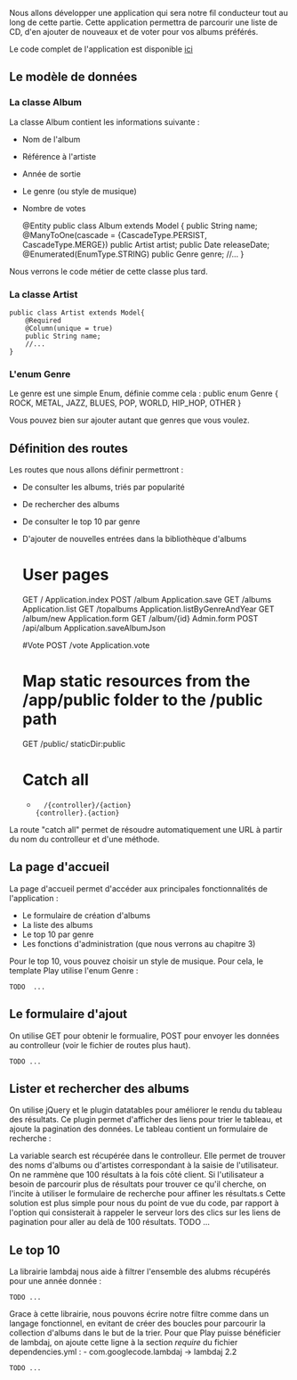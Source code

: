 ﻿Nous allons développer une application qui sera notre fil conducteur tout au long de cette partie.
Cette application permettra de parcourir une liste de CD, d'en ajouter de nouveaux et de voter pour vos albums préférés. 

Le code complet de l'application est disponible [ici](https://github.com/loicdescotte/vote4music)

## Le modèle de données

### La classe Album
La classe Album contient les informations suivante :
- Nom de l'album
- Référence à l'artiste
- Année de sortie
- Le genre (ou style de musique)
- Nombre de votes

	@Entity
	public class Album extends Model {
	public String name;
	@ManyToOne(cascade = {CascadeType.PERSIST, CascadeType.MERGE})
	public Artist artist;
	public Date releaseDate;
	@Enumerated(EnumType.STRING)
	public Genre genre;
	//...
	}

Nous verrons le code métier de cette classe plus tard.

### La classe Artist
	public class Artist extends Model{
		@Required
		@Column(unique = true)
		public String name;	
		//...
	}

### L'enum Genre

Le genre est une simple Enum, définie comme cela :
	public enum Genre {
		ROCK, METAL, JAZZ, BLUES, POP, WORLD, HIP_HOP, OTHER
	}

Vous pouvez bien sur ajouter autant que genres que vous voulez.

## Définition des routes
Les routes que nous allons définir permettront : 
- De consulter les albums, triés par popularité
- De rechercher des albums
- De consulter le top 10 par genre
- D'ajouter de nouvelles entrées dans la bibliothèque d'albums

	# User pages
	GET     /                                                       Application.index
	POST    /album                                                  Application.save
	GET     /albums                                                 Application.list
	GET     /topalbums                                              Application.listByGenreAndYear
	GET     /album/new                                              Application.form
	GET     /album/{id}                                             Admin.form
	POST	/api/album                                              Application.saveAlbumJson
	
	#Vote
	POST	/vote                                                   Application.vote

	# Map static resources from the /app/public folder to the /public path
	GET     /public/                                                staticDir:public

	# Catch all
	*       /{controller}/{action}                                  {controller}.{action}

La route "catch all" permet de résoudre automatiquement une URL à partir du nom du controlleur et d'une méthode.


## La page d'accueil

La page d'accueil permet d'accéder aux principales fonctionnalités de l'application :

- Le formulaire de création d'albums
- La liste des albums
- Le top 10 par genre
- Les fonctions d'administration (que nous verrons au chapitre 3)

Pour le top 10, vous pouvez choisir un style de musique. Pour cela, le template Play utilise l'enum Genre :

    TODO  ...

## Le formulaire d'ajout

On utilise GET pour obtenir le formualire, POST pour envoyer les données au controlleur (voir le fichier de routes plus haut).

    TODO ...

## Lister et rechercher des albums

On utilise jQuery et le plugin datatables pour améliorer le rendu du tableau des résultats. Ce plugin permet d'afficher des liens pour trier le tableau, et ajoute la pagination des données.
Le tableau contient un formulaire de recherche :

La variable search est récupérée dans le controlleur. Elle permet de trouver des noms d'albums ou d'artistes correspondant à la saisie de l'utilisateur.
On ne rammène que 100 résultats à la fois côté client. Si l'utilisateur a besoin de parcourir plus de résultats pour trouver ce qu'il cherche, on l'incite à utiliser le formulaire de recherche pour affiner les résultats.s
Cette solution est plus simple pour nous du point de vue du code, par rapport à l'option qui consisterait à rappeler le serveur lors des clics sur les liens de pagination pour aller au delà de 100 résultats.
    TODO ...

## Le top 10

La librairie lambdaj nous aide à filtrer l'ensemble des alubms récupérés pour une année donnée :

    TODO ...

Grace à cette librairie, nous pouvons écrire notre filtre comme dans un langage fonctionnel, en evitant de créer des boucles pour parcourir la collection d'albums dans le but de la trier.
Pour que Play puisse bénéficier de lambdaj, on ajoute cette ligne à la section _require_ du fichier dependencies.yml :
    - com.googlecode.lambdaj -> lambdaj 2.2

    TODO ...


